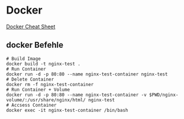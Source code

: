# Docker

[Docker Cheat Sheet](https://dockerlabs.collabnix.com/docker/cheatsheet/)

## docker Befehle

```
# Build Image       
docker build -t nginx-test .
# Run Container
docker run -d -p 80:80 --name nginx-test-container nginx-test
# Delete Container
docker rm -f nginx-test-container
# Run Container + Volume
docker run -d -p 80:80 --name nginx-test-container -v $PWD/nginx-volume/:/usr/share/nginx/html/ nginx-test
# Accsess Container
docker exec -it nginx-test-container /bin/bash
```